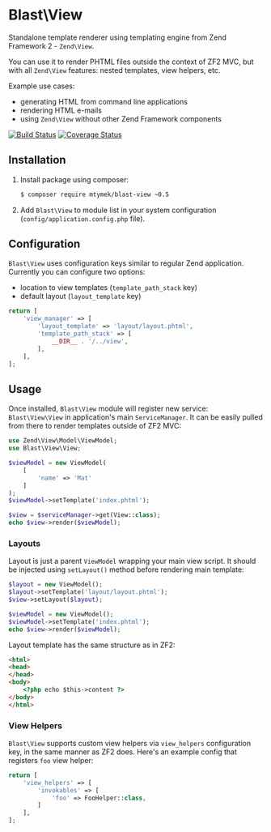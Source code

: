 Blast\View
==========

Standalone template renderer using templating engine from Zend Framework 2 - `Zend\View`.

You can use it to render PHTML files outside the context of ZF2 MVC, but with all `Zend\View` features: nested 
templates, view helpers, etc.

Example use cases:

- generating HTML from command line applications
- rendering HTML e-mails
- using `Zend\View` without other Zend Framework components

[![Build Status](https://travis-ci.org/mtymek/blast-view.svg?branch=master)](https://travis-ci.org/mtymek/blast-view)
[![Coverage Status](https://coveralls.io/repos/mtymek/blast-view/badge.svg?branch=master&service=github)](https://coveralls.io/github/mtymek/blast-view?branch=master)


Installation
------------

1. Install package using composer:

    ```bash
    $ composer require mtymek/blast-view ~0.5
    ```

2. Add `Blast\View` to module list in your system configuration (`config/application.config.php` file).
  
Configuration
-------------

`Blast\View` uses configuration keys similar to regular Zend application. Currently you can configure two
 options:

* location to view templates (`template_path_stack` key)
* default layout (`layout_template` key)

```php
return [
    'view_manager' => [
        'layout_template' => 'layout/layout.phtml',
        'template_path_stack' => [
            __DIR__ . '/../view',
        ],
    ],
];
```
  
Usage
-----

Once installed, `Blast\View` module will register new service: `Blast\View\View` in application's main
`ServiceManager`. It can be easily pulled from there to render templates outside of ZF2 MVC:  

```php
use Zend\View\Model\ViewModel;
use Blast\View\View;

$viewModel = new ViewModel(
    [
        'name' => 'Mat'
    ]
);
$viewModel->setTemplate('index.phtml');

$view = $serviceManager->get(View::class);
echo $view->render($viewModel);

```

### Layouts

Layout is just a parent `ViewModel` wrapping your main view script. It should be injected using `setLayout()` method
before rendering main template:

```php
$layout = new ViewModel();
$layout->setTemplate('layout/layout.phtml');
$view->setLayout($layout);

$viewModel = new ViewModel();
$viewModel->setTemplate('index.phtml');
echo $view->render($viewModel);
```

Layout template has the same structure as in ZF2:

```html
<html>
<head>
</head>
<body>
    <?php echo $this->content ?>
</body>
</html>
```

### View Helpers

`Blast\View` supports custom view helpers via `view_helpers` configuration key, in the same
manner as ZF2 does. Here's an example config that registers `foo` view helper:  

```php
return [
    'view_helpers' => [
        'invokables' => [
            'foo' => FooHelper::class,
        ]
    ],
];

```
